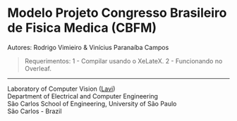 
Modelo Projeto Congresso Brasileiro de Fisica Medica (CBFM)
======

Autores: Rodrigo Vimieiro & Vinícius Paranaíba Campos

> 
> Requerimentos:
> 1 - Compilar usando o XeLateX.
2 - Funcionando no Overleaf.

---
Laboratory of Computer Vision ([Lavi](http://iris.sel.eesc.usp.br/lavi/))</br>
Department of Electrical and Computer Engineering</br>
São Carlos School of Engineering, University of São Paulo</br>
São Carlos - Brazil</br>
